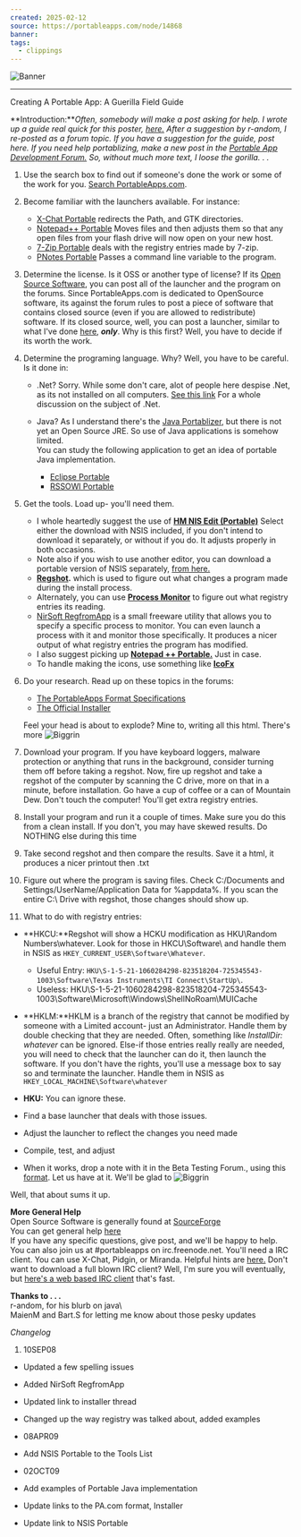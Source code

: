 ```yaml
---
created: 2025-02-12
source: https://portableapps.com/node/14868
banner: 
tags:
  - clippings
---
```


![Banner]()

***
Creating A Portable App: A Guerilla Field Guide

**Introduction:***Often, somebody will make a post asking for help. I wrote up a guide real quick for this poster, [here.](https://portableapps.com/node/14834) After a suggestion by r-andom, I re-posted as a forum topic. If you have a suggestion for the guide, post here. If you need help portablizing, make a new post in the [Portable App Development Forum.](https://portableapps.com/forums/development/portable_app_development) So, without much more text, I loose the gorilla. . .*

1.  Use the search box to find out if someone's done the work or some of the work for you. [Search PortableApps.com](https://portableapps.com/search).
2.  Become familiar with the launchers available. For instance:
    -   [X-Chat Portable](https://portableapps.com/node/10907) redirects the Path, and GTK directories.
    -   [Notepad++ Portable](https://portableapps.com/apps/development/notepadpp_portable) Moves files and then adjusts them so that any open files from your flash drive will now open on your new host.
    -   [7-Zip Portable](https://portableapps.com/apps/utilities/7-zip_portable) deals with the registry entries made by 7-zip.
    -   [PNotes Portable](https://portableapps.com/apps/office/pnotes_portable) Passes a command line variable to the program.
3.  Determine the license. Is it OSS or another type of license? If its [Open Source Software](http://en.wikipedia.org/wiki/Open_source_software), you can post all of the launcher and the program on the forums. Since PortableApps.com is dedicated to OpenSource software, its against the forum rules to post a piece of software that contains closed source (even if you are allowed to redistribute) software. If its closed source, well, you can post a launcher, similar to what I've done [here](https://portableapps.com/node/14387), ***only***. Why is this first? Well, you have to decide if its worth the work.
4.  Determine the programing language. Why? Well, you have to be careful. Is it done in:
    -   .Net? Sorry. While some don't care, alot of people here despise .Net, as its not installed on all computers. [See this link](https://portableapps.com/node/12730) For a whole discussion on the subject of .Net.
    -   Java? As I understand there's the [Java Portablizer](https://portableapps.com/apps/utilities/java_portable), but there is not yet an Open Source JRE. So use of Java applications is somehow limited.  
        You can study the following application to get an idea of portable Java implementation.
        
        -   [Eclipse Portable](https://portableapps.com/node/20219)
        -   [RSSOWl Portable](https://portableapps.com/node/19271)
5.  Get the tools. Load up- you'll need them.
    -   I whole heartedly suggest the use of [**HM NIS Edit (Portable)**](https://portableapps.com/node/13990) Select either the download with NSIS included, if you don't intend to download it separately, or without if you do. It adjusts properly in both occasions.
    -   Note also if you wish to use another editor, you can download a portable version of NSIS separately, [from here.](https://portableapps.com/apps/development/nsis_portable)
    -   **[Regshot](https://portableapps.com/node/10969).** which is used to figure out what changes a program made during the install process.
    -   Alternately, you can use [**Process Monitor**](https://portableapps.com/node/14387) to figure out what registry entries its reading.
    -   [NirSoft RegfromApp](http://www.nirsoft.net/utils/reg_file_from_application.html) is a small freeware utility that allows you to specify a specific process to monitor. You can even launch a process with it and monitor those specifically. It produces a nicer output of what registry entries the program has modified.
    -   I also suggest picking up [**Notepad ++ Portable.**](https://portableapps.com/apps/development/notepadpp_portable) Just in case.
    -   To handle making the icons, use something like [**IcoFx**](http://icofx.ro/files)
6.  Do your research. Read up on these topics in the forums:
    
    -   [The PortableApps Format Specifications](https://portableapps.com/development/portableapps.com_format)
    -   [The Official Installer](https://portableapps.com/apps/development/portableapps.com_installer)
    
    Feel your head is about to explode? Mine to, writing all this html. There's more ![Biggrin](Creating%20A%20Portable%20App%20A%20Guerilla%20Field%20Guide%20%20PortableApps.com/biggrin.gif)
    
7.  Download your program. If you have keyboard loggers, malware protection or anything that runs in the background, consider turning them off before taking a regshot. Now, fire up regshot and take a regshot of the computer by scanning the C drive, more on that in a minute, before installation. Go have a cup of coffee or a can of Mountain Dew. Don't touch the computer! You'll get extra registry entries.
8.  Install your program and run it a couple of times. Make sure you do this from a clean install. If you don't, you may have skewed results. Do NOTHING else during this time
9.  Take second regshot and then compare the results. Save it a html, it produces a nicer printout then .txt
10.  Figure out where the program is saving files. Check C:/Documents and Settings/UserName/Application Data for %appdata%. If you scan the entire C:\\ Drive with regshot, those changes should show up.
11.  What to do with registry entries:

-   **HKCU:**Regshot will show a HCKU modification as HKU\\Random Numbers\\whatever. Look for those in HKCU\\Software\\ and handle them in NSIS as `HKEY_CURRENT_USER\Software\Whatever`.
    
    -   Useful Entry: `HKU\S-1-5-21-1060284298-823518204-725345543-1003\Software\Texas Instruments\TI Connect\StartUp\`.
    -   Useless: HKU\\S-1-5-21-1060284298-823518204-725345543-1003\\Software\\Microsoft\\Windows\\ShellNoRoam\\MUICache
-   **HKLM:**HKLM is a branch of the registry that cannot be modified by someone with a Limited account- just an Administrator. Handle them by double checking that they are needed. Often, something like *InstallDir: whatever* can be ignored. Else-if those entries really really are needed, you will need to check that the launcher can do it, then launch the software. If you don't have the rights, you'll use a message box to say so and terminate the launcher. Handle them in NSIS as `HKEY_LOCAL_MACHINE\Software\whatever`
-   **HKU:** You can ignore these.

-   Find a base launcher that deals with those issues.
-   Adjust the launcher to reflect the changes you need made
-   Compile, test, and adjust
-   When it works, drop a note with it in the Beta Testing Forum., using this [format](https://portableapps.com/node/11965). Let us have at it. We'll be glad to ![Biggrin](Creating%20A%20Portable%20App%20A%20Guerilla%20Field%20Guide%20%20PortableApps.com/biggrin.gif)

Well, that about sums it up.

**More General Help**  
Open Source Software is generally found at [SourceForge](http://sourceforge.net/)  
You can get general help [here](https://portableapps.com/development)  
If you have any specific questions, give post, and we'll be happy to help.  
You can also join us at #portableapps on irc.freenode.net. You'll need a IRC client. You can use X-Chat, Pidgin, or Miranda. Helpful hints are [here.](https://portableapps.com/node/10951) Don't want to download a full blown IRC client? Well, I'm sure you will eventually, but [here's a web based IRC client](https://portableapps.com/support/chat) that's fast.

**Thanks to . . .**  
r-andom, for his blurb on java\\  
MaienM and Bart.S for letting me know about those pesky updates

*Changelog*

1.  10SEP08

-   Updated a few spelling issues
-   Added NirSoft RegfromApp
-   Updated link to installer thread
-   Changed up the way registry was talked about, added examples

-   08APR09

-   Add NSIS Portable to the Tools List

-   02OCT09

-   Add examples of Portable Java implementation
-   Update links to the PA.com format, Installer
-   Update link to NSIS Portable
